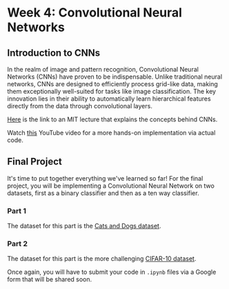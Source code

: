 # Week 4: Convolutional Neural Networks

## Introduction to CNNs

In the realm of image and pattern recognition, Convolutional Neural Networks (CNNs) have proven to be indispensable. Unlike traditional neural networks, CNNs are designed to efficiently process grid-like data, making them exceptionally well-suited for tasks like image classification. The key innovation lies in their ability to automatically learn hierarchical features directly from the data through convolutional layers.

[Here](https://www.youtube.com/watch?v=iaSUYvmCekI) is the link to an MIT lecture that explains the concepts behind CNNs.

Watch [this](https://www.youtube.com/watch?v=pDdP0TFzsoQ) YouTube video for a more hands-on implementation via actual code.

## Final Project

It's time to put together everything we've learned so far! For the final project, you will be implementing a Convolutional Neural Network on two datasets, first as a binary classifier and then as a ten way classifier.

### Part 1
The dataset for this part is the [Cats and Dogs dataset](https://www.microsoft.com/en-us/download/details.aspx?id=54765).

### Part 2
The dataset for this part is the more challenging [CIFAR-10 dataset](https://www.cs.toronto.edu/~kriz/cifar.html).

Once again, you will have to submit your code in ```.ipynb``` files via a Google form that will be shared soon.
